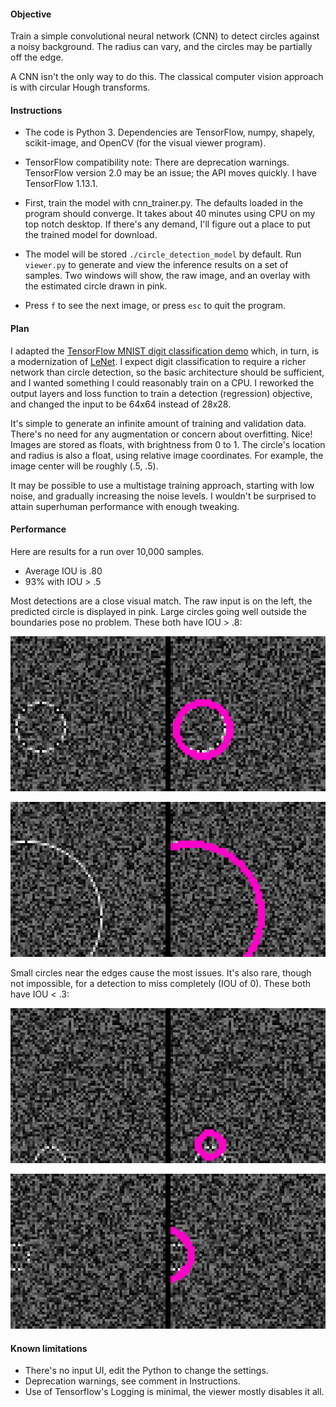 #### Objective
Train a simple convolutional neural network (CNN) to detect circles against a noisy background. The radius can vary, and the circles may be partially off the edge.

A CNN isn't the only way to do this. The classical computer vision approach is with circular Hough transforms.

#### Instructions

* The code is Python 3. Dependencies are TensorFlow, numpy, shapely, scikit-image, and OpenCV (for the visual viewer program).
* TensorFlow compatibility note: There are deprecation warnings. TensorFlow version 2.0 may be an issue; the API moves quickly. I have TensorFlow 1.13.1.


* First, train the model with cnn_trainer.py. The defaults loaded in the program should converge. It takes about 40 minutes using CPU on my top notch desktop. If there's any demand, I'll figure out a place to put the trained model for download.
* The model will be stored ``./circle_detection_model`` by default. Run ``viewer.py`` to generate and view the inference results on a set of samples. Two windows will show, the raw image, and an overlay with the estimated circle drawn in pink.
* Press ``f`` to see the next image, or press ``esc`` to quit the program.

#### Plan
I adapted the [TensorFlow MNIST digit classification demo](https://github.com/tensorflow/docs/blob/master/site/en/tutorials/estimators/cnn.ipynb "TensorFlow MNIST digit classification demo") which, in turn, is a modernization of [LeNet](http://yann.lecun.com/exdb/publis/pdf/lecun-01a.pdf "LeNet"). I expect digit classification to require a richer network than circle detection, so the basic architecture should be sufficient, and I wanted something I could reasonably train on a CPU. I reworked the output layers and loss function to train a detection (regression) objective, and changed the input to be 64x64 instead of 28x28.

It's simple to generate an infinite amount of training and validation data. There's no need for any augmentation or concern about overfitting. Nice! Images are stored as floats, with brightness from 0 to 1. The circle's location and radius is also a float, using relative image coordinates. For example, the image center will be roughly (.5, .5).

It may be possible to use a multistage training approach, starting with low noise, and gradually increasing the noise levels. I wouldn't be surprised to attain superhuman performance with enough tweaking.

#### Performance
Here are results for a run over 10,000 samples.
* Average IOU is .80
* 93% with IOU > .5

Most detections are a close visual match. The raw input is on the left, the predicted circle is displayed in pink. Large circles going well outside the boundaries pose no problem. These both have IOU > .8:

![Success 1](figures/success_1.png)


![Success 2](figures/success_2.png)


Small circles near the edges cause the most issues. It's also rare, though not impossible, for a detection to miss completely (IOU of 0). These both have IOU < .3:

![Tough 1](figures/tough_1.png)


![Tough 2](figures/tough_2.png)


#### Known limitations

* There's no input UI, edit the Python to change the settings.
* Deprecation warnings, see comment in Instructions.
* Use of Tensorflow's Logging is minimal, the viewer mostly disables it all.
